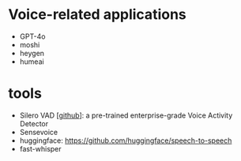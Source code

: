 # Voice-related applications
- GPT-4o
- moshi
- heygen
- humeai

# tools
- Silero VAD [[github](https://github.com/snakers4/silero-vad)]: a pre-trained enterprise-grade Voice Activity Detector
- Sensevoice 
- huggingface: https://github.com/huggingface/speech-to-speech
- fast-whisper
